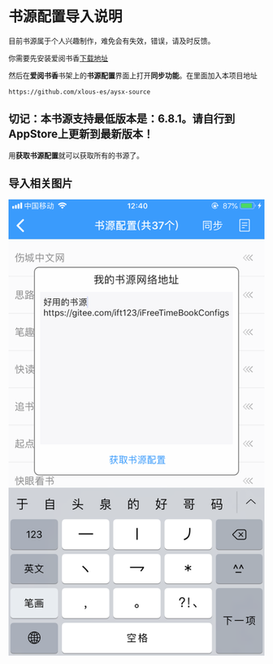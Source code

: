 # 书源配置导入说明

目前书源属于个人兴趣制作，难免会有失效，错误，请及时反馈。


你需要先安装爱阅书香[下载地址](https://apps.apple.com/cn/app/ai-yue-shu-xiang-quan-ben/id1137819437)

然后在**爱阅书香**书架上的**书源配置**界面上打开**同步功能**。在里面加入本项目地址

```
https://github.com/xlous-es/aysx-source
```

## 切记：本书源支持最低版本是：6.8.1。请自行到AppStore上更新到最新版本！

用**获取书源配置**就可以获取所有的书源了。

## 导入相关图片
![](/files/synGit.PNG)

